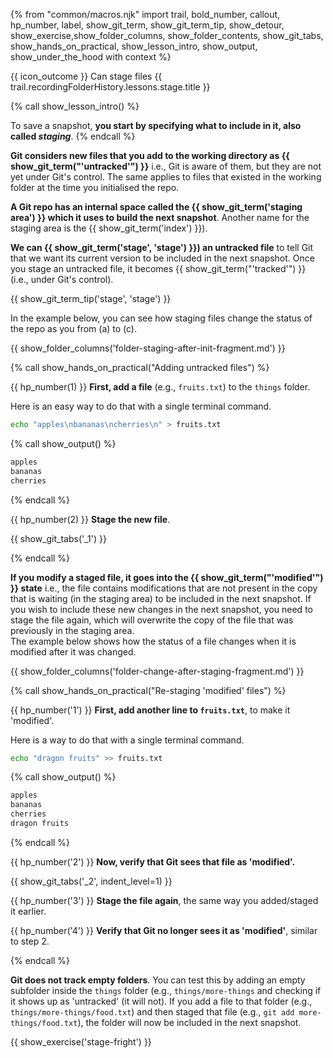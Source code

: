 {% from "common/macros.njk" import trail, bold_number, callout, hp_number, label, show_git_term, show_git_term_tip, show_detour, show_exercise,show_folder_columns, show_folder_contents, show_git_tabs, show_hands_on_practical, show_lesson_intro, show_output, show_under_the_hood with context %}

<span id="outcomes">{{ icon_outcome }} Can stage files</span>
<span id="title">{{ trail.recordingFolderHistory.lessons.stage.title }}</span>

<div id="body">

{% call show_lesson_intro() %}

To save a snapshot, **you start by specifying what to include in it, also called _staging_**.
{% endcall %}

**Git considers new files that you add to the working directory as {{ show_git_term("'untracked'") }}** i.e., Git is aware of them, but they are not yet under Git's control. The same applies to files that existed in the working folder at the time you initialised the repo.

**A Git repo has an internal space called the {{ show_git_term('staging area') }} which it uses to build the next snapshot**. Another name for the staging area is the {{ show_git_term('index') }}).

**We can {{ show_git_term('stage', 'stage') }}) an untracked file** to tell Git that we want its current version to be included in the next snapshot. Once you stage an untracked file, it becomes {{ show_git_term("'tracked'") }} (i.e., under Git's control).

{{ show_git_term_tip('stage', 'stage') }}

In the example below, you can see how staging files change the status of the repo as you from (a) to (c).

{{ show_folder_columns('folder-staging-after-init-fragment.md') }}

{% call show_hands_on_practical("Adding untracked files") %}

{{ hp_number(1) }} **First, add a file** (e.g., `fruits.txt`) to the `things` folder.

<box type="tip" seamless>

Here is an easy way to do that with a single terminal command.

```bash {.no-line-numbers }
echo "apples\nbananas\ncherries\n" > fruits.txt
```
{% call show_output() %}
```txt {heading="things/fruits.txt"}
apples
bananas
cherries
```
{% endcall %}
</box>

{{ hp_number(2) }} **Stage the new file**.

{{ show_git_tabs('_1') }}

{% endcall %}


**If you modify a staged file, it goes into the {{ show_git_term("'modified'") }} state** i.e., the file contains modifications that are not present in the copy that is waiting (in the staging area) to be included in the next snapshot. If you wish to include these new changes in the next snapshot, you need to stage the file again, which will overwrite the copy of the file that was previously in the staging area.<br>
The example below shows how the status of a file changes when it is modified after it was changed.

{{ show_folder_columns('folder-change-after-staging-fragment.md') }}

{% call show_hands_on_practical("Re-staging 'modified' files") %}

{{ hp_number('1') }} **First, add another line to `fruits.txt`**, to make it 'modified'.
<div class="indented-level1">

<box type="tip" seamless>

Here is a way to do that with a single terminal command.

```bash {.no-line-numbers }
echo "dragon fruits" >> fruits.txt
```
{% call show_output() %}

```txt {heading="things/fruits.txt" highlight-lines="4"}
apples
bananas
cherries
dragon fruits
```
{% endcall %}
   </box>
</div>

{{ hp_number('2') }} **Now, verify that Git sees that file as 'modified'.**

{{ show_git_tabs('_2', indent_level=1) }}

{{ hp_number('3') }} **Stage the file again**, the same way you added/staged it earlier.

{{ hp_number('4') }} **Verify that Git no longer sees it as 'modified'**, similar to step 2.

{% endcall %}


**Git does not track empty folders**. You can test this by adding an empty subfolder inside the `things` folder (e.g., `things/more-things` and checking if it shows up as 'untracked' (it will not). If you add a file to that folder (e.g., `things/more-things/food.txt`) and then staged that file (e.g., `git add more-things/food.txt`), the folder will now be included in the next snapshot.

</div>

<div id="extras">
{{ show_exercise('stage-fright') }}
</div>
